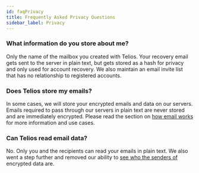 ```yaml
---
id: faqPrivacy
title: Frequently Asked Privacy Questions
sidebar_label: Privacy
---
```


### What information do you store about me?
Only the name of the mailbox you created with Telios. Your recovery email gets sent to the server in plain text, but gets stored as a hash for privacy and only used for account recovery. We also maintain an email invite list that has no relationship to registered accounts.

### Does Telios store my emails?
In some cases, we will store your encrypted emails and data on our servers. Emails required to pass through our servers in plain text are never stored and are immediately encrypted. Please read the section on [how email works](email) for more information and use cases.

### Can Telios read email data?
No. Only you and the recipients can read your emails in plain text. We also went a step further and removed our ability to [see who the senders of](email#retrieval-metadata) encrypted data are. 
